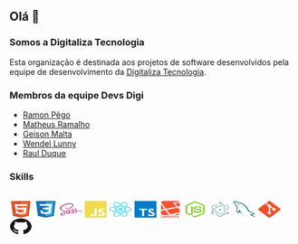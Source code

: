 ## Olá 👋

### Somos a Digitaliza Tecnologia
Esta organização é destinada aos projetos de software desenvolvidos pela equipe de desenvolvimento da [Digitaliza Tecnologia](https://github.com/digitaliza).

### Membros da equipe Devs Digi

- [Ramon Pêgo](https://github.com/ramonpego)
- [Matheus Ramalho](https://github.com/MatheusRamalho)
- [Geison Malta](https://github.com/geisonmalta)
- [Wendel Lunny](https://github.com/wendellunny)
- [Raul Duque](https://github.com/RaulDuque)
  
### Skills

<div style="display: inline_block; margin: 1rem 0;"><br/>
    <img alt="HTML" width="40" height="30" align="center" src="https://raw.githubusercontent.com/devicons/devicon/master/icons/html5/html5-original.svg">
    <img alt="CSS3" width="40" height="30" align="center" src="https://raw.githubusercontent.com/devicons/devicon/master/icons/css3/css3-original.svg">
    <img alt="Sass" width="40" height="30" align="center" src="https://raw.githubusercontent.com/devicons/devicon/master/icons/sass/sass-original.svg">
    <img alt="JavaScript" width="40" height="30" align="center" src="https://raw.githubusercontent.com/devicons/devicon/master/icons/javascript/javascript-plain.svg">
    <img alt="React JS" width="40" height="30" align="center" src="https://raw.githubusercontent.com/devicons/devicon/master/icons/react/react-original.svg">
    <img alt="TypeScript" width="40" height="30" align="center" src="https://raw.githubusercontent.com/devicons/devicon/master/icons/typescript/typescript-plain.svg">
    <img alt="Laravel" width="40" height="30" align="center" src="https://raw.githubusercontent.com/devicons/devicon/master/icons/laravel/laravel-plain-wordmark.svg">
    <img alt="Node JS" width="40" height="30" align="center" src="https://raw.githubusercontent.com/devicons/devicon/master/icons/nodejs/nodejs-original.svg">
    <img alt="Electron" width="40" height="30" align="center" src="https://raw.githubusercontent.com/devicons/devicon/master/icons/electron/electron-original.svg">
    <img alt="MySQL" width="40" height="30" align="center" src="https://raw.githubusercontent.com/devicons/devicon/master/icons/mysql/mysql-original.svg">
    <img alt="git" width="40" height="30" align="center" src="https://raw.githubusercontent.com/devicons/devicon/master/icons/git/git-original.svg">
    <img alt="gitHub" width="40" height="30" align="center" src="https://raw.githubusercontent.com/devicons/devicon/master/icons/github/github-original.svg">
</div>
